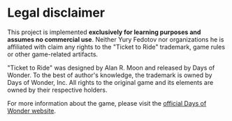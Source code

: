 # Legal disclaimer

This project is implemented **exclusively for learning purposes and assumes no commercial use**.
Neither Yury Fedotov nor organizations he is affiliated with claim any rights to the "Ticket to Ride" trademark,
game rules or other game-related artifacts.

"Ticket to Ride" was designed by Alan R. Moon and released by Days of Wonder. To the best of author's knowledge,
the trademark is owned by Days of Wonder, Inc.
All rights to the original game and its elements are owned by their respective holders.

For more information about the game, please visit the [official Days of Wonder website](https://www.daysofwonder.com/ticket-to-ride/).
